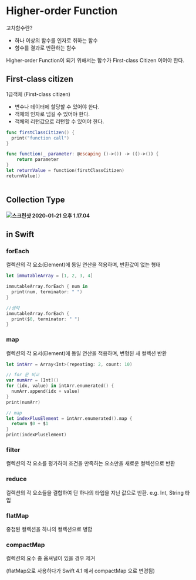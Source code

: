 



# Higher-order Function

고차함수란?

- 하나 이상의 함수를 인자로 취하는 함수
- 함수를 결과로 반환하는 함수

Higher-order Function이 되기 위해서는 함수가 First-class Citizen 이어야 한다.

## First-class citizen

1급객체 (First-class citizen)

- 변수나 데이터에 할당할 수 있어야 한다.
- 객체의 인자로 넘길 수 있어야 한다.
- 객체의 리턴값으로 리턴할 수 있어야 한다.

```swift
func firstClassCitizen() {
  print("function call")
}

func function(_ parameter: @escaping ()->()) -> (()->()) {
	return parameter
}
let returnValue = function(firstClassCitizen)
returnValue()
 
```



## Collection Type

#### ![스크린샷 2020-01-21 오후 1.17.04](https://tva1.sinaimg.cn/large/006tNbRwgy1gb429y6cnsj32100qywt9.jpg)



## in Swift

### forEach

컬렉션의 각 요소(Element)에 동일 연산을 적용하며, 반환값이 없는 형태

```swift
let immutableArray = [1, 2, 3, 4]

immutableArray.forEach { num in
  print(num, terminator: " ")
}

//생략
immutableArray.forEach {
  print($0, terminator: " ")
}
```



### map

컬렉션의 각 요서(Element)에 동일 연산을 적용하며, 변형된 새 컬렉션 반환

```swift
let intArr = Array<Int>(repeating: 2, count: 10)

// for 문 비교
var numArr = [Int]()
for (idx, value) in intArr.enumerated() {
  numArr.append(idx + value)
}
print(numArr)

// map
let indexPlusElement = intArr.enumerated().map {
  return $0 + $1
}
print(indexPlusElement)
```



### filter

컬렉션의 각 요소를 평가하여 조건을 만족하는 요소만을 새로운 컬렉션으로 반환

### reduce

컬렉션의 각 요소들을 결합하여 단 하나의 타입을 지닌 값으로 반환. e.g. Int, String 타입

### flatMap

중첩된 컬렉션을 하나의 컬렉션으로 병합

### compactMap

컬렉션의 요수 중 옵셔널이 있을 경우 제거

(flatMap으로 사용하다가 Swift 4.1 에서 compactMap 으로 변경됨)